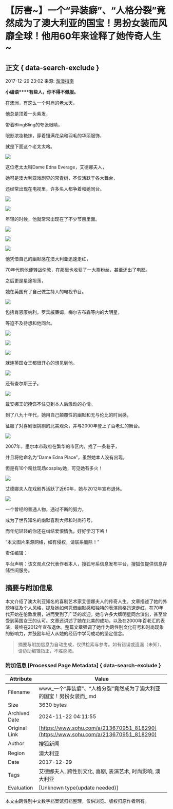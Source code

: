 # 【厉害~】一个“异装癖”、“人格分裂”竟然成为了澳大利亚的国宝！男扮女装而风靡全球！他用60年来诠释了她传奇人生~

## 正文 { data-search-exclude }


2017-12-29 23:02 来源: [淘澳指南](https://www.sohu.com/?spm=smpc.content-abroad.content.1.1732248648846lVHS3sb)

**小编语****有些人，你不得不佩服。**

在澳洲，有这么一个时尚的老太天，

他总是顶着一头紫发，

带着BlingBling的夸张眼睛，

眼影浓妆艳抹，穿着镶满花朵和羽毛的华丽服饰，

就是下面这个老太太咯。

![](http://5b0988e595225.cdn.sohucs.com/images/20171230/a7e61a8aed704c609086a306e9ec05f7.jpeg)

这位老太太叫Dame Edna Everage，艾德娜夫人，

她可是澳大利亚戏剧界的常青树，不仅活跃于各大舞台，

还经常出现在电视里，许多名人都争着和她同台。

![](http://5b0988e595225.cdn.sohucs.com/images/20171230/b3f931b2eefb4cf4b870884a08a8cb42.jpeg)

![](http://5b0988e595225.cdn.sohucs.com/images/20171230/ded36b72c5c345e0b5636fe9cad8b996.jpeg)

年轻的时候，他就常常出现在了不少节目里面。

![](http://5b0988e595225.cdn.sohucs.com/images/20171230/34cf6918b900476caf15a267fc0bb2e5.jpeg)

![](http://5b0988e595225.cdn.sohucs.com/images/20171230/ca8edf51762f44248d1188af04ed3334.jpeg)

![](http://5b0988e595225.cdn.sohucs.com/images/20171230/7dbd32ada31b4bfe86eaee8028a3547a.jpeg)

他凭借自己的幽默感在澳大利亚迅速走红，

70年代前他便转战伦敦，在那里也收获了一大票粉丝，甚至还出了电影。

之后更是星途坦荡，

她在英国有了自己做主持人的电视节目。

![](http://5b0988e595225.cdn.sohucs.com/images/20171230/d5e89700e97d4545a1e80cd0e47659c4.jpeg)

包括肖恩康纳利，罗宾威廉姆，梅尔吉布森等内的大明星，

等迫不及待想和他同台。

![](http://5b0988e595225.cdn.sohucs.com/images/20171230/bbcda74d9f8a4900b3aab88c510757d5.jpeg)

![](http://5b0988e595225.cdn.sohucs.com/images/20171230/07da6a2863c74fff826f2474c7efea46.jpeg)

![](http://5b0988e595225.cdn.sohucs.com/images/20171230/135adfba31cb4755b3c020ecf310b183.jpeg)

就连英国女王都很开心的想见到他。

![](http://5b0988e595225.cdn.sohucs.com/images/20171230/a4b11ebca9b54acca9662cb88404c93d.jpeg)

还有查尔斯王子。

![](http://5b0988e595225.cdn.sohucs.com/images/20171230/02dd5f881b604fc4a86f02f3ef18801c.jpeg)

戴安娜王妃掩饰不住见到本人后激动的心情。

到了八九十年代，她用自己颠覆性的幽默和无与伦比的时尚感，

征服了对喜剧很挑剔的北美观众，并与2000年登上了百老汇的舞台。

![](http://5b0988e595225.cdn.sohucs.com/images/20171230/9977072c652f48ebaaf8341102b290c2.jpeg)

2007年，墨尔本市政府在繁华的市区内，找了一条巷子，

并且将他命名为“Dame Edna Place”，虽然她本人没有出现，

但是有10个粉丝现场cosplay她，可见她有多火！

![](http://5b0988e595225.cdn.sohucs.com/images/20171230/b72504ffb6b14da1be34169b004c71b5.jpeg)

艾德娜夫人在戏剧界活跃了近60年，她与2012年宣布退休。

![](http://5b0988e595225.cdn.sohucs.com/images/20171230/8ba850953edf403cbf08bce5bb85f6ca.jpeg)

一个曾经的普通人物，通过不断的努力，

成为了世界知名的幽默喜剧大师和时尚符号，

而年纪轻轻的你还在纠结爱恨情仇，好好学习下咯！

“本文图片来源网络，如有侵权，请联系删除！”  

责任编辑：

平台声明：该文观点仅代表作者本人，搜狐号系信息发布平台，搜狐仅提供信息存储空间服务。
<!-- tcd_original_link https://www.sohu.com/a/213670951_818290 -->
## 摘要与附加信息

<!-- tcd_abstract -->
本文介绍了澳大利亚知名的喜剧艺术家艾德娜夫人的传奇人生。文章描述了她的外貌特征及个人风格，提及她如何凭借幽默感和独特的表演风格迅速走红，在70年代开始在伦敦发展，进而受到了广泛的欢迎。她与许多大牌明星同台演出，甚至曾受到英国女王的认可。文章还讲述了她在北美的成功，以及在2000年百老汇的表演，最终在2012年宣布退休。整篇文章强调了她作为跨性别文化符号和时尚现象的影响力，并鼓励年轻人从她的经历中学习成功的坚定信念。
<!-- tcd_abstract_end -->

> 摘要与附加信息为自动生成，仅供检索与参考。如有错误或遗漏（未知），请协助编辑指正，不胜感激。

### 附加信息 [Processed Page Metadata] { data-search-exclude }

| Attribute       | Value                                  |
|-----------------|----------------------------------------|
| Filename        | www_一个“异装癖”、“人格分裂”竟然成为了澳大利亚的国宝！男扮女装而_.md                             |
| Size            | 3630 bytes                           |
| Archived Date   | 2024-11-22 04:11:55                             |
| Original Link   | [https://www.sohu.com/a/213670951_818290](https://www.sohu.com/a/213670951_818290)                       |
| Author          | 搜狐新闻                               |
| Region          | 澳大利亚                               |
| Date            | 2017-12-29                                 |
| Tags            | 艾德娜夫人, 跨性别文化, 喜剧, 表演艺术, 时尚影响, 澳大利亚                                 |
| Evaluation            | [Unknown type(update needed)]                                 |
<!-- tcd_table_end -->

本文由跨性别中文数字档案馆归档整理，仅供浏览。版权归原作者所有。
